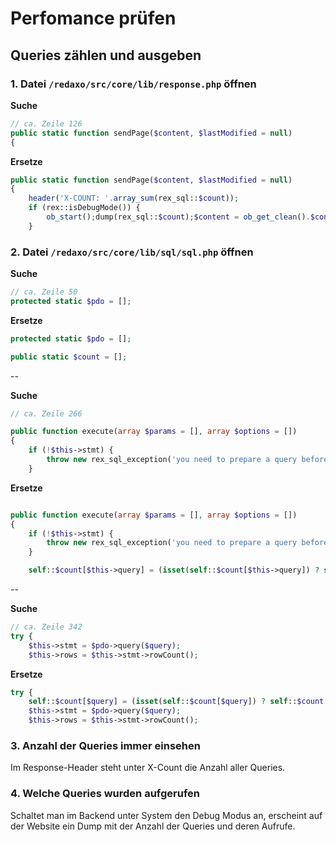 # Perfomance prüfen

## Queries zählen und ausgeben

### 1. Datei `/redaxo/src/core/lib/response.php` öffnen

**Suche**

```php
// ca. Zeile 126
public static function sendPage($content, $lastModified = null)
{
```

**Ersetze**

```php
public static function sendPage($content, $lastModified = null)
{
    header('X-COUNT: '.array_sum(rex_sql::$count));
    if (rex::isDebugMode()) {
        ob_start();dump(rex_sql::$count);$content = ob_get_clean().$content;
    }

```


### 2. Datei `/redaxo/src/core/lib/sql/sql.php` öffnen

**Suche**

```php
// ca. Zeile 50
protected static $pdo = [];
```

**Ersetze**

```php
protected static $pdo = [];

public static $count = [];
```

--


**Suche**

```php
// ca. Zeile 266

public function execute(array $params = [], array $options = [])
{
    if (!$this->stmt) {
        throw new rex_sql_exception('you need to prepare a query before calling execute()');
    }
```

**Ersetze**

```php

public function execute(array $params = [], array $options = [])
{
    if (!$this->stmt) {
        throw new rex_sql_exception('you need to prepare a query before calling execute()');
    }

    self::$count[$this->query] = (isset(self::$count[$this->query]) ? self::$count[$this->query] : 0) + 1;
```

--


**Suche**

```php
// ca. Zeile 342
try {
    $this->stmt = $pdo->query($query);
    $this->rows = $this->stmt->rowCount();
```

**Ersetze**

```php
try {
    self::$count[$query] = (isset(self::$count[$query]) ? self::$count[$query] : 0) + 1;
    $this->stmt = $pdo->query($query);
    $this->rows = $this->stmt->rowCount();
```

### 3. Anzahl der Queries immer einsehen

Im Response-Header steht unter X-Count die Anzahl aller Queries.


### 4. Welche Queries wurden aufgerufen

Schaltet man im Backend unter System den Debug Modus an, erscheint auf der Website ein Dump mit der Anzahl der Queries und deren Aufrufe.